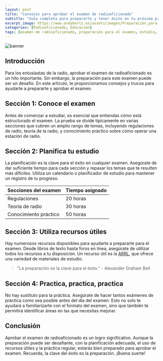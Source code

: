 ```yaml
---
layout: post
title: "Consejos para aprobar el examen de radioaficionado"
subtitle: "Guía completa para prepararte y tener éxito en tu próxima prueba de radioaficionado"
excerpt_image: https://www.ondahertz.es/assets/images/Preparación_para_el_examen_de_radioaficionado.png
categories: [Radioaficionado, Educación]
tags: [examen de radioaficionado, preparación para el examen, estudio, tecnología de radio]
---
```


![banner](https://www.ondahertz.es/assets/images/Preparación_para_el_examen_de_radioaficionado.png "Infografía con consejos y trucos para la preparación del examen de radioaficionado, incluyendo técnicas de estudio y recursos útiles.")

## Introducción

Para los entusiastas de la radio, aprobar el examen de radioaficionado es un hito importante. Sin embargo, la preparación para este examen puede ser un desafío. En este artículo, te proporcionamos consejos y trucos para ayudarte a prepararte y aprobar el examen.

## Sección 1: Conoce el examen

Antes de comenzar a estudiar, es esencial que entiendas cómo está estructurado el examen. La prueba se divide típicamente en varias secciones que cubren un amplio rango de temas, incluyendo regulaciones de radio, teoría de la radio, y conocimiento práctico sobre cómo operar una estación de radio.

## Sección 2: Planifica tu estudio

La planificación es la clave para el éxito en cualquier examen. Asegúrate de dar suficiente tiempo para cada sección y repasar los temas que te resulten más difíciles. Utiliza un calendario o planificador de estudio para mantener un registro de tu progreso.

| Secciones del examen | Tiempo asignado |
|----------------------|-----------------|
| Regulaciones         | 20 horas        |
| Teoría de radio      | 30 horas        |
| Conocimiento práctico| 50 horas        |

## Sección 3: Utiliza recursos útiles

Hay numerosos recursos disponibles para ayudarte a prepararte para el examen. Desde libros de texto hasta foros en línea, asegúrate de utilizar todos los recursos a tu disposición. Un recurso útil es la [ARRL](http://www.arrl.org/), que ofrece una variedad de materiales de estudio.

> "La preparación es la clave para el éxito." - Alexander Graham Bell

## Sección 4: Practica, practica, practica

No hay sustituto para la práctica. Asegúrate de hacer tantos exámenes de práctica como sea posible antes del día del examen. Esto no solo te ayudará a familiarizarte con el formato del examen, sino que también te permitirá identificar áreas en las que necesitas mejorar.

## Conclusión

Aprobar el examen de radioaficionado es un logro significativo. Aunque la preparación puede ser desafiante, con la planificación adecuada, el uso de recursos útiles y la práctica regular, estarás bien preparado para aprobar el examen. Recuerda, la clave del éxito es la preparación. ¡Buena suerte!